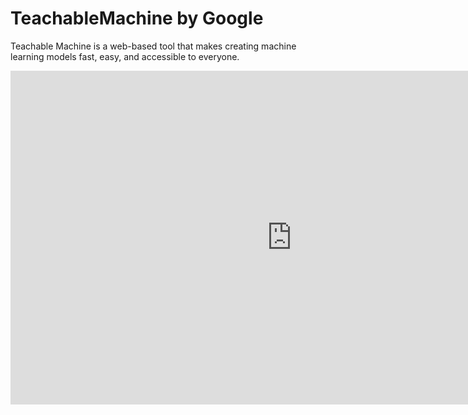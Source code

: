 # TeachableMachine by Google

Teachable Machine is a web-based tool that makes creating machine learning models fast, easy, and accessible to everyone. 

<iframe width="900" height="534" src="https://www.youtube.com/embed/T2qQGqZxkD0" title="YouTube video player" frameborder="0" allow="accelerometer; autoplay; clipboard-write; encrypted-media; gyroscope; picture-in-picture" allowfullscreen></iframe>
